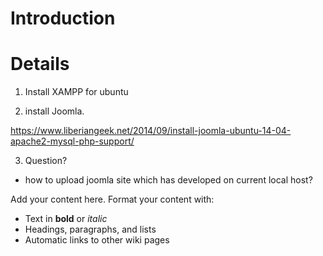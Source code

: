 # Introduction #


# Details #

1. Install XAMPP for ubuntu

2. install Joomla.

https://www.liberiangeek.net/2014/09/install-joomla-ubuntu-14-04-apache2-mysql-php-support/

3. Question?
  * how to upload joomla site which has developed on current local host?

Add your content here.  Format your content with:
  * Text in **bold** or _italic_
  * Headings, paragraphs, and lists
  * Automatic links to other wiki pages